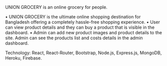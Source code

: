 UNION GROCERY is an online grocery for people.

• UNION GROCERY is the ultimate online shopping destination for Bangladesh offering a completely hassle-free shopping experience.
• User can view product details and they can buy a product that is visible in the dashboard.
• Admin can add new product images and product details to the site. Admin can see the products list and costs details in the admin dashboard.

Technology: React, React-Router, Bootstrap, Node.js, Express.js, MongoDB, Heroku, Firebase.

